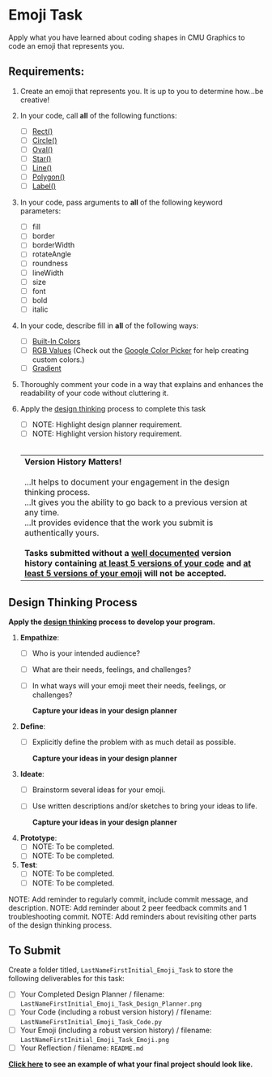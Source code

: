 # Emoji Task

Apply what you have learned about coding shapes in CMU Graphics to code an emoji that represents you.

## Requirements:

1. Create an emoji that represents you.  It is up to you to determine how...be creative!

2. In your code, call **all** of the following functions:
    * [ ] [Rect()](https://academy.cs.cmu.edu/docs/rect)
    * [ ] [Circle()](https://academy.cs.cmu.edu/docs/circle)
    * [ ] [Oval()](https://academy.cs.cmu.edu/docs/oval)
    * [ ] [Star()](https://academy.cs.cmu.edu/docs/star)
    * [ ] [Line()](https://academy.cs.cmu.edu/docs/line)
    * [ ] [Polygon()](https://academy.cs.cmu.edu/docs/polygon)
    * [ ] [Label()](https://academy.cs.cmu.edu/docs/label)

3. In your code, pass arguments to **all** of the following keyword parameters:
    * [ ] fill
    * [ ] border 
    * [ ] borderWidth 
    * [ ] rotateAngle  
    * [ ] roundness 
    * [ ] lineWidth 
    * [ ] size
    * [ ] font
    * [ ] bold 
    * [ ] italic 
          
4. In your code, describe fill in **all** of the following ways:
    * [ ] [Built-In Colors](https://academy.cs.cmu.edu/docs/builtInColors)
    * [ ] [RGB Values](https://academy.cs.cmu.edu/docs/rgbValues) (Check out the [Google Color Picker](https://www.google.com/search?q=google+color+picker) for help creating custom colors.)
    * [ ] [Gradient](https://academy.cs.cmu.edu/docs/gradients)
  
5. Thoroughly comment your code in a way that explains and enhances the readability of your code without cluttering it.

6. Apply the [design thinking](https://github.com/MrJSwotinsky/AP_Computer_Science_Principles_2025_2026/blob/main/Resources/Design%20Thinking.pdf) process to complete this task
     * [ ] NOTE: Highlight design planner requirement.
     * [ ] NOTE: Highlight version history requirement.
   <br><br>
   <table>
      <tr>
         <td>
            <b>Version History Matters!</b><br><br>
            ...It helps to document your engagement in the design thinking process.<br>
            ...It gives you the ability to go back to a previous version at any time.<br>
            ...It provides evidence that the work you submit is authentically yours.<br><br>
            <b>Tasks submitted without a <ins>well documented</ins> version history containing <ins>at least 5 versions of your code</ins> and <ins>at least 5 versions of your emoji</ins> will not be accepted.</b>
         </td>
      </tr>
   </table>

## Design Thinking Process

**Apply the [design thinking](https://github.com/MrJSwotinsky/AP_Computer_Science_Principles_2025_2026/blob/main/Resources/Design%20Thinking.pdf) process to develop your program.**

1. **Empathize**:
    * [ ] Who is your intended audience?
    * [ ] What are their needs, feelings, and challenges?
    * [ ] In what ways will your emoji meet their needs, feelings, or challenges?

      **Capture your ideas in your design planner**
   
2. **Define**:
    * [ ] Explicitly define the problem with as much detail as possible.
  
      **Capture your ideas in your design planner**

3. **Ideate**:
    * [ ] Brainstorm several ideas for your emoji.
    * [ ] Use written descriptions and/or sketches to bring your ideas to life.
  
       **Capture your ideas in your design planner**

4. **Prototype**:
    * [ ] NOTE: To be completed.
    * [ ] NOTE: To be completed.
     
5. **Test**:
    * [ ] NOTE: To be completed.
    * [ ] NOTE: To be completed.

NOTE: Add reminder to regularly commit, include commit message, and description.
NOTE: Add reminder about 2 peer feedback commits and 1 troubleshooting commit.
NOTE: Add reminders about revisiting other parts of the design thinking process.

## To Submit

Create a folder titled, `LastNameFirstInitial_Emoji_Task` to store the following deliverables for this task:

* [ ] Your Completed Design Planner  / filename: `LastNameFirstInitial_Emoji_Task_Design_Planner.png`
* [ ] Your Code (including a robust version history) / filename: `LastNameFirstInitial_Emoji_Task_Code.py`
* [ ] Your Emoji (including a robust version history) / filename: `LastNameFirstInitial_Emoji_Task_Emoji.png`
* [ ] Your Reflection / filename: `README.md`

**[Click here](https://github.com/MrJSwotinsky/AP_Computer_Science_Principles_2025_2026/tree/main/Unit_1_Intro_to_CMU_Graphics/Tasks/Emoji_Task/Sample) to see an example of what your final project should look like.**
